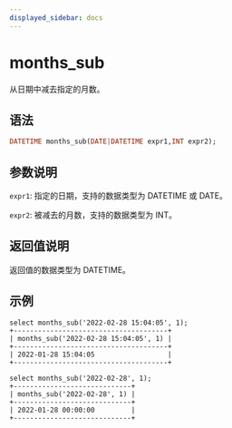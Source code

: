 ```yaml
---
displayed_sidebar: docs
---
```


# months_sub



从日期中减去指定的月数。

## 语法

```Haskell
DATETIME months_sub(DATE|DATETIME expr1,INT expr2);
```

## 参数说明

`expr1`: 指定的日期，支持的数据类型为 DATETIME 或 DATE。

`expr2`: 被减去的月数，支持的数据类型为 INT。

## 返回值说明

返回值的数据类型为 DATETIME。

## 示例

```Plain Text
select months_sub('2022-02-28 15:04:05', 1);
+--------------------------------------+
| months_sub('2022-02-28 15:04:05', 1) |
+--------------------------------------+
| 2022-01-28 15:04:05                  |
+--------------------------------------+

select months_sub('2022-02-28', 1);
+-----------------------------+
| months_sub('2022-02-28', 1) |
+-----------------------------+
| 2022-01-28 00:00:00         |
+-----------------------------+
```